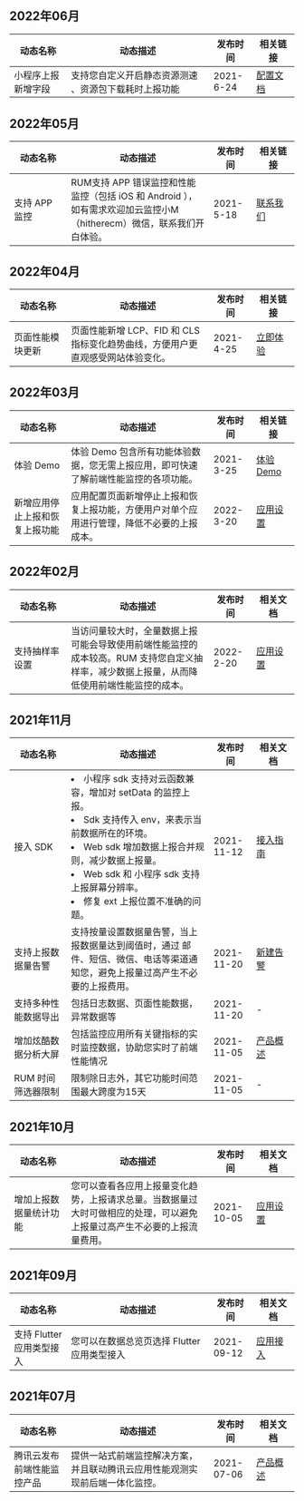 ## 2022年06月
<table >
<thead>
<tr>
<th width="20%">动态名称</th>
<th width="50%">动态描述</th>
 <th width="15%">发布时间</th>  
<th width="15%">相关链接</th>
</tr>
</thead>
<tbody><tr>
<td>小程序上报新增字段</td>
<td >支持您自定义开启静态资源测速 、资源包下载耗时上报功能</td>
 <td>2021-6-24</td> 
<td><a href="https://cloud.tencent.com/document/product/1464/58570">配置文档</a></td>
</tr>
 <tr>
</tbody></table>


## 2022年05月
<table >
<thead>
<tr>
<th width="20%">动态名称</th>
<th width="50%">动态描述</th>
 <th width="15%">发布时间</th>  
<th width="15%">相关链接</th>
</tr>
</thead>
<tbody><tr>
<td>支持 APP 监控</td>
<td >RUM支持 APP 错误监控和性能监控（包括 iOS 和 Android ），如有需求欢迎加云监控小M（hitherecm）微信，联系我们开白体验。</td>
 <td>2021-5-18</td> 
<td><a href="https://cloud.tencent.com/document/product/1464/59921">联系我们</a></td>
</tr>
 <tr>
</tbody></table>



## 2022年04月
<table >
<thead>
<tr>
<th width="20%">动态名称</th>
<th width="50%">动态描述</th>
 <th width="15%">发布时间</th>  
<th width="15%">相关链接</th>
</tr>
</thead>
<tbody><tr>
<td>页面性能模块更新</td>
<td >页面性能新增 LCP、FID 和 CLS 指标变化趋势曲线，方便用户更直观感受网站体验变化。</td>
 <td>2021-4-25</td> 
<td><a href="https://console.cloud.tencent.com/rum/web/performance">立即体验</a></td>
</tr>
 <tr>
</tbody></table>

## 2022年03月
<table >
<thead>
<tr>
<th width="20%">动态名称</th>
<th width="50%">动态描述</th>
 <th width="15%">发布时间</th>  
<th width="15%">相关链接</th>
</tr>
</thead>
<tbody><tr>
<td>体验 Demo</td>
<td >体验 Demo 包含所有功能体验数据，您无需上报应用，即可快速了解前端性能监控的各项功能。</td>
 <td>2021-3-25</td> 
<td><a href="https://console.cloud.tencent.com/rum/web/performance?PID=120000">体验 Demo</a></td>
</tr>
 <tr>
<td>新增应用停止上报和恢复上报功能</td>
<td >应用配置页面新增停止上报和恢复上报功能，方便用户对单个应用进行管理，降低不必要的上报成本。</td>
 <td>2022-3-20</td> 
<td><a href="https://cloud.tencent.com/document/product/1464/58146">应用设置</a></td>
</tr>
</tbody></table>



## 2022年02月
<table >
<thead>
<tr>
<th width="20%">动态名称</th>
<th width="50%">动态描述</th>
 <th width="15%">发布时间</th>  
<th width="15%">相关文档</th>
</tr>
</thead>
<tbody>
<tr>
<td>支持抽样率设置</td>
<td >当访问量较大时，全量数据上报可能会导致使用前端性能监控的成本较高。RUM 支持您自定义抽样率，减少数据上报量，从而降低使用前端性能监控的成本。</td>
 <td>2022-2-20</td> 
<td><a href="https://cloud.tencent.com/document/product/1464/58146">应用设置</a></td>
</tr>
</tbody></table>


## 2021年11月
<table >
<thead>
<tr>
<th width="20%">动态名称</th>
<th width="50%">动态描述</th>
 <th width="15%">发布时间</th>  
<th width="15%">相关文档</th>
</tr>
</thead>
<tbody>
<tr>
<td>接入 SDK</td>
<td ><li>小程序 sdk 支持对云函数兼容，增加对 setData 的监控上报。</li>
<li>Sdk 支持传入 env，来表示当前数据所在的环境。</li>
<li>Web sdk 增加数据上报合并规则，减少数据上报量。</li>
<li> Web sdk 和 小程序 sdk 支持上报屏幕分辨率。</li>
<li> 修复 ext 上报位置不准确的问题。</li></td>
 <td>2021-11-12</td> 
<td><a href="https://cloud.tencent.com/document/product/1464/58548">接入指南</a></td>
</tr>
<tr>
<td>支持上报数据量告警</td>
<td >支持按量设置数据量告警，当上报数据量达到阈值时，通过
邮件、短信、微信、电话等渠道通知您，避免上报量过高产生不必要的上报费用。</td>
 <td>2021-11-20</td> 
<td><a href="https://cloud.tencent.com/document/product/1464/59263">新建告警</a></td>
</tr>
<tr>
<td>支持多种性能数据导出</td>
<td >包括日志数据、页面性能数据，异常数据等 </td>
 <td>2021-11-20</td> 
<td>-</td>
</tr>
<tr>
<td>增加炫酷数据分析大屏</td>
<td >包括监控应用所有关键指标的实时监控数据，协助您实时了前端性能情况</td>
 <td>2021-11-05</td> 
<td><a href="https://cloud.tencent.com/document/product/1464/58130">产品概述</a></td>
</tr>
<tr>
<td>RUM 时间筛选器限制</td>
<td >限制除日志外，其它功能时间范围最大跨度为15天</td>
 <td>2021-11-05</td> 
<td>-</td>
</tr>
</tbody></table>

## 2021年10月
<table >
<thead>
<tr>
<th width="20%">动态名称</th>
<th width="50%">动态描述</th>
 <th width="15%">发布时间</th>  
<th width="15%">相关文档</th>
</tr>
</thead>
<tbody><tr>
<td>增加上报数据量统计功能</td>
<td >您可以查看各应用上报量变化趋势，上报请求总量。当数据量过大时可做相应的处理，可以避免上报量过高产生不必要的上报流量费用。</td>
 <td>2021-10-05</td> 
<td><a href="https://cloud.tencent.com/document/product/1464/58146">应用设置</a></td>
</tr>
</tbody></table>


## 2021年09月
<table >
<thead>
<tr>
<th width="20%">动态名称</th>
<th width="50%">动态描述</th>
 <th width="15%">发布时间</th>  
<th width="15%">相关文档</th>
</tr>
</thead>
<tbody><tr>
<td>支持 Flutter 应用类型接入</td>
<td >您可以在数据总览页选择 Flutter 应用类型接入</td>
 <td>2021-09-12</td> 
<td><a href="https://cloud.tencent.com/document/product/1464/58145">应用接入</a></td>
</tr>
</tbody></table>


## 2021年07月

<table >
<thead>
<tr>
<th width="20%">动态名称</th>
<th width="50%">动态描述</th>
 <th width="15%">发布时间</th>  
<th width="15%">相关文档</th>
</tr>
</thead>
<tbody><tr>
<td>腾讯云发布前端性能监控产品</td>
<td >提供一站式前端监控解决方案，并且联动腾讯云应用性能观测实现前后端一体化监控。</td>
 <td>2021-07-06</td> 
<td><a href="https://cloud.tencent.com/document/product/1464/58130">产品概述</a></td>
</tr>
</tbody></table>
